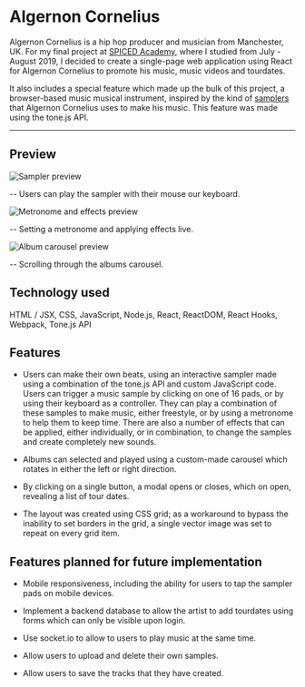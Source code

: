 # Algernon Cornelius

Algernon Cornelius is a hip hop producer and musician from Manchester, UK.
For my final project at [SPICED Academy](https://www.spiced.academy/program/full-stack-web-development/), where I studied from July - August 2019, I decided to create a single-page web application using React for Algernon Cornelius to promote his music, music videos and tourdates.

It also includes a special feature which made up the bulk of this project, a browser-based music musical instrument, inspired by the kind of [samplers](<https://en.wikipedia.org/wiki/Sampler_(musical_instrument)>) that Algernon Cornelius uses to make his music. This feature was made using the tone.js API.

---

## Preview

![Sampler preview](https://user-images.githubusercontent.com/45455994/66203671-371cb300-e6a9-11e9-83d8-d9e6ce2091e0.gif)

-- Users can play the sampler with their mouse our keyboard.

![Metronome and effects preview](https://user-images.githubusercontent.com/45455994/66203742-63383400-e6a9-11e9-815e-bd4d8d071a12.gif)

-- Setting a metronome and applying effects live.

![Album carousel preview](https://user-images.githubusercontent.com/45455994/66203487-c4abd300-e6a8-11e9-814d-cec7a78ddbce.gif)

-- Scrolling through the albums carousel.

## Technology used

HTML / JSX, CSS, JavaScript, Node.js, React, ReactDOM, React Hooks, Webpack, Tone.js API

## Features

-   Users can make their own beats, using an interactive sampler made using a combination of the tone.js API and custom JavaScript code. Users can trigger a music sample by clicking on one of 16 pads, or by using their keyboard as a controller. They can play a combination of these samples to make music, either freestyle, or by using a metronome to help them to keep time. There are also a number of effects that can be applied, either individually, or in combination, to change the samples and create completely new sounds.

-   Albums can selected and played using a custom-made carousel which rotates in either the left or right direction.

-   By clicking on a single button, a modal opens or closes, which on open, revealing a list of tour dates.

-   The layout was created using CSS grid; as a workaround to bypass the inability to set borders in the grid, a single vector image was set to repeat on every grid item.

## Features planned for future implementation

-   Mobile responsiveness, including the ability for users to tap the sampler pads on mobile devices.

-   Implement a backend database to allow the artist to add tourdates using forms which can only be visible upon login.

-   Use socket.io to allow to users to play music at the same time.

-   Allow users to upload and delete their own samples.

-   Allow users to save the tracks that they have created.
